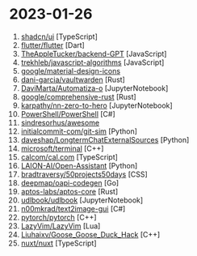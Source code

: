 # 2023-01-26

1. [shadcn/ui](https://github.com/shadcn/ui "Beautifully designed components built with Radix UI and Tailwind CSS.") [TypeScript]
2. [flutter/flutter](https://github.com/flutter/flutter "Flutter makes it easy and fast to build beautiful apps for mobile and beyond") [Dart]
3. [TheAppleTucker/backend-GPT](https://github.com/TheAppleTucker/backend-GPT "") [JavaScript]
4. [trekhleb/javascript-algorithms](https://github.com/trekhleb/javascript-algorithms "📝 Algorithms and data structures implemented in JavaScript with explanations and links to further readings") [JavaScript]
5. [google/material-design-icons](https://github.com/google/material-design-icons "Material Design icons by Google") 
6. [dani-garcia/vaultwarden](https://github.com/dani-garcia/vaultwarden "Unofficial Bitwarden compatible server written in Rust, formerly known as bitwarden_rs") [Rust]
7. [DaviMarta/Automatiza-o](https://github.com/DaviMarta/Automatiza-o "") [JupyterNotebook]
8. [google/comprehensive-rust](https://github.com/google/comprehensive-rust "This is the Rust course used by the Android team at Google. It provides you the material to quickly teach Rust to everyone.") [Rust]
9. [karpathy/nn-zero-to-hero](https://github.com/karpathy/nn-zero-to-hero "Neural Networks: Zero to Hero") [JupyterNotebook]
10. [PowerShell/PowerShell](https://github.com/PowerShell/PowerShell "PowerShell for every system!") [C#]
11. [sindresorhus/awesome](https://github.com/sindresorhus/awesome "😎 Awesome lists about all kinds of interesting topics") 
12. [initialcommit-com/git-sim](https://github.com/initialcommit-com/git-sim "Visually simulate Git operations in your own repos with a single terminal command.") [Python]
13. [daveshap/LongtermChatExternalSources](https://github.com/daveshap/LongtermChatExternalSources "GPT-3 chatbot with long-term memory and external sources") [Python]
14. [microsoft/terminal](https://github.com/microsoft/terminal "The new Windows Terminal and the original Windows console host, all in the same place!") [C++]
15. [calcom/cal.com](https://github.com/calcom/cal.com "Scheduling infrastructure for absolutely everyone.") [TypeScript]
16. [LAION-AI/Open-Assistant](https://github.com/LAION-AI/Open-Assistant "OpenAssistant is a chat-based assistant that understands tasks, can interact with third-party systems, and retrieve information dynamically to do so.") [Python]
17. [bradtraversy/50projects50days](https://github.com/bradtraversy/50projects50days "50+ mini web projects using HTML, CSS & JS") [CSS]
18. [deepmap/oapi-codegen](https://github.com/deepmap/oapi-codegen "Generate Go client and server boilerplate from OpenAPI 3 specifications") [Go]
19. [aptos-labs/aptos-core](https://github.com/aptos-labs/aptos-core "Aptos is a layer 1 blockchain built to support the widespread use of blockchain through better technology and user experience.") [Rust]
20. [udlbook/udlbook](https://github.com/udlbook/udlbook "Understanding Deep Learning - Simon J.D. Prince") [JupyterNotebook]
21. [n00mkrad/text2image-gui](https://github.com/n00mkrad/text2image-gui "Somewhat modular text2image GUI, initially just for Stable Diffusion") [C#]
22. [pytorch/pytorch](https://github.com/pytorch/pytorch "Tensors and Dynamic neural networks in Python with strong GPU acceleration") [C++]
23. [LazyVim/LazyVim](https://github.com/LazyVim/LazyVim "Neovim config for the lazy") [Lua]
24. [Liuhaixv/Goose_Goose_Duck_Hack](https://github.com/Liuhaixv/Goose_Goose_Duck_Hack "External Hack for Goose Goose Duck. 鹅鸭杀外部辅助") [C++]
25. [nuxt/nuxt](https://github.com/nuxt/nuxt "Nuxt is an intuitive and extendable way to create type-safe, performant and production-grade full-stack web apps and websites with Vue 3.") [TypeScript]

